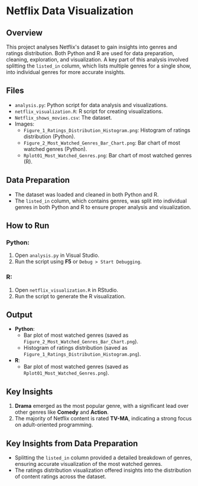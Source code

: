 # Netflix Data Visualization

## Overview
This project analyses Netflix's dataset to gain insights into genres and ratings distribution. Both Python and R are used for data preparation, cleaning, exploration, and visualization. A key part of this analysis involved splitting the `listed_in` column, which lists multiple genres for a single show, into individual genres for more accurate insights.

## Files
- `analysis.py`: Python script for data analysis and visualizations.
- `netflix_visualization.R`: R script for creating visualizations.
- `Netflix_shows_movies.csv`: The dataset.
- Images:
  - `Figure_1_Ratings_Distribution_Histogram.png`: Histogram of ratings distribution (Python).
  - `Figure_2_Most_Watched_Genres_Bar_Chart.png`: Bar chart of most watched genres (Python).
  - `Rplot01_Most_Watched_Genres.png`: Bar chart of most watched genres (R).

## Data Preparation
- The dataset was loaded and cleaned in both Python and R.
- The `listed_in` column, which contains genres, was split into individual genres in both Python and R to ensure proper analysis and visualization.

## How to Run
### Python:
1. Open `analysis.py` in Visual Studio.
2. Run the script using **F5** or `Debug > Start Debugging`.

### R:
1. Open `netflix_visualization.R` in RStudio.
2. Run the script to generate the R visualization.

## Output
- **Python**:
  - Bar plot of most watched genres (saved as `Figure_2_Most_Watched_Genres_Bar_Chart.png`).
  - Histogram of ratings distribution (saved as `Figure_1_Ratings_Distribution_Histogram.png`).
- **R**:
  - Bar plot of most watched genres (saved as `Rplot01_Most_Watched_Genres.png`).

## Key Insights
1. **Drama** emerged as the most popular genre, with a significant lead over other genres like **Comedy** and **Action**.
2. The majority of Netflix content is rated **TV-MA**, indicating a strong focus on adult-oriented programming.

## Key Insights from Data Preparation
- Splitting the `listed_in` column provided a detailed breakdown of genres, ensuring accurate visualization of the most watched genres.
- The ratings distribution visualization offered insights into the distribution of content ratings across the dataset.
